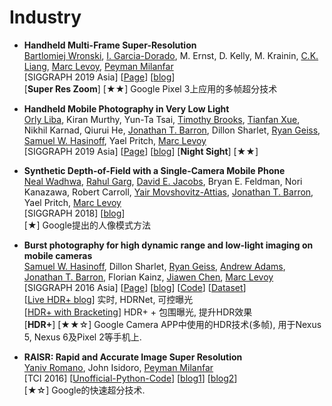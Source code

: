 # Industry


- **Handheld Multi-Frame Super-Resolution** <Br>
[Bartlomiej Wronski](https://bartwronski.com/about/), [I. Garcia-Dorado](http://www.ignaciogarciadorado.com/), M. Ernst, D. Kelly, M. Krainin, [C.K. Liang](http://chiakailiang.org/), [Marc Levoy](http://graphics.stanford.edu/~levoy/), [Peyman Milanfar](https://sites.google.com/view/milanfarhome/) <Br>
[SIGGRAPH 2019 Asia] [[Page](https://sites.google.com/view/handheld-super-res/)] [[blog](https://ai.googleblog.com/2018/10/see-better-and-further-with-super-res.html)] <Br>
[**Super Res Zoom**] [★★] Google Pixel 3上应用的多帧超分技术 <Br>

- **Handheld Mobile Photography in Very Low Light** <Br>
[Orly Liba](https://sites.google.com/site/orlylibaprofessional/home), Kiran Murthy, Yun-Ta Tsai, [Timothy Brooks](https://www.timothybrooks.com/about/), [Tianfan Xue](http://people.csail.mit.edu/tfxue/), Nikhil Karnad, Qiurui He, [Jonathan T. Barron](https://jonbarron.info/), Dillon Sharlet, [Ryan Geiss](http://www.geisswerks.com/), [Samuel W. Hasinoff](http://people.csail.mit.edu/hasinoff/), Yael Pritch, [Marc Levoy](http://graphics.stanford.edu/~levoy/) <Br>
[SIGGRAPH 2019 Asia] [[Page](https://google.github.io/night-sight/)] [[blog](https://ai.googleblog.com/2018/11/night-sight-seeing-in-dark-on-pixel.html)]
[**Night Sight**] [★★]

- **Synthetic Depth-of-Field with a Single-Camera Mobile Phone** <Br>
[Neal Wadhwa](https://nealwadhwa.com/), [Rahul Garg](http://rahuldotgarg.appspot.com/), [David E. Jacobs](http://graphics.stanford.edu/~dejacobs/), Bryan E. Feldman, Nori Kanazawa, Robert Carroll, [Yair Movshovitz-Attias](http://www.cs.cmu.edu/~ymovshov/), [Jonathan T. Barron](https://jonbarron.info/), Yael Pritch, [Marc Levoy](http://graphics.stanford.edu/~levoy/)<Br>
[SIGGRAPH 2018] [[blog](https://ai.googleblog.com/2017/10/portrait-mode-on-pixel-2-and-pixel-2-xl.html)] <Br>
[★] Google提出的人像模式方法 <Br>

- **Burst photography for high dynamic range and low-light imaging on mobile cameras** <Br>
[Samuel W. Hasinoff](http://people.csail.mit.edu/hasinoff/), Dillon Sharlet, [Ryan Geiss](http://www.geisswerks.com/), [Andrew Adams](http://andrew.adams.pub/), [Jonathan T. Barron](https://jonbarron.info/), Florian Kainz, [Jiawen Chen](http://people.csail.mit.edu/jiawen/), [Marc Levoy](http://graphics.stanford.edu/~levoy/)<Br>
[SIGGRAPH 2016 Asia] [[Page](http://www.hdrplusdata.org/)] [[blog](https://ai.googleblog.com/2014/10/hdr-low-light-and-high-dynamic-range.html)] [[Code](https://github.com/timothybrooks/hdr-plus)] [[Dataset](https://hdrplusdata.org/dataset.html)] <Br>
[[Live HDR+ blog](https://ai.googleblog.com/2020/08/live-hdr-and-dual-exposure-controls-on.html)] 实时, HDRNet, 可控曝光  <Br>
[[HDR+ with Bracketing](https://ai.googleblog.com/2021/04/hdr-with-bracketing-on-pixel-phones.html)] HDR+ + 包围曝光, 提升HDR效果  <Br>
[**HDR+**] [★★☆] Google Camera APP中使用的HDR技术(多帧), 用于Nexus 5, Nexus 6及Pixel 2等手机上. <Br>

- **RAISR: Rapid and Accurate Image Super Resolution** <Br>
[Yaniv Romano](https://sites.google.com/view/yaniv-romano/home), John Isidoro, [Peyman Milanfar](https://sites.google.com/view/milanfarhome/)<Br>
[TCI 2016] [[Unofficial-Python-Code](https://github.com/movehand/raisr)] [[blog1](https://ai.googleblog.com/2016/11/enhance-raisr-sharp-images-with-machine.html)] [[blog2](https://ai.googleblog.com/2018/02/introducing-hdr-burst-photography.html)] <Br>
[★☆] Google的快速超分技术. <Br>
